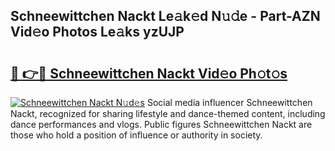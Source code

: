 ## Schneewittchen Nackt Le𝚊k𝚎d N𝚞𝚍e - Part-AZN Vid𝚎o Photos Le𝚊ks yzUJP

# <h2><a href="http://fbaj5h2.evod.top/?m=Schneewittchen+Nackt">🔗 👉🔴 Schneewittchen Nackt Vid𝚎o Ph𝚘t𝚘s</a></h2>

[![Schneewittchen Nackt N𝚞d𝚎s](https://i.imgur.com/8V9OHl7.gif)](http://fbaj5h2.evod.top/?m=Schneewittchen+Nackt)
Social media influencer Schneewittchen Nackt, recognized for sharing lifestyle and dance-themed content, including dance performances and vlogs. Public figures Schneewittchen Nackt are those who hold a position of influence or authority in society. 
